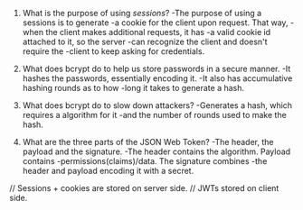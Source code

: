<!-- Answers to the Short Answer Essay Questions go here -->

1. What is the purpose of using _sessions_?
-The purpose of using a sessions is to generate
-a cookie for the client upon request. That way,
-when the client makes additional requests, it has
-a valid cookie id attached to it, so the server
-can recognize the client and doesn't require the 
-client to keep asking for credentials.

2. What does bcrypt do to help us store passwords in a secure manner.
-It hashes the passwords, essentially encoding it.
-It also has accumulative hashing rounds as to how 
-long it takes to generate a hash.

3. What does bcrypt do to slow down attackers?
-Generates a hash, which requires a algorithm for it
-and the number of rounds used to make the hash.

4. What are the three parts of the JSON Web Token?
-The header, the payload and the signature.
-The header contains the algorithm. Payload contains
-permissions(claims)/data. The signature combines
-the header and payload encoding it with a secret.

// Sessions + cookies are stored on server side.
// JWTs stored on client side.